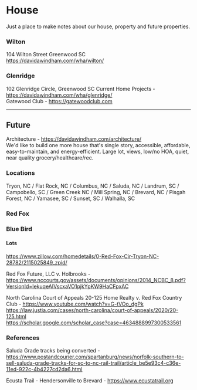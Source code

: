# House

Just a place to make notes about our house, property and future properties.

### Wilton 
104 Wilton Street Greenwood SC  
<https://davidawindham.com/wha/wilton/>

### Glenridge 
102 Glenridge Circle, Greenwood SC
Current Home Projects - <https://davidawindham.com/wha/glenridge/>  
Gatewood Club - <https://gatewoodclub.com>

---

## Future
Architecture - <https://davidawindham.com/architecture/>  
We'd like to build one more house that's single story, accessible, affordable, easy-to-maintain, and energy-efficient. Large lot, views, low/no HOA, quiet, near quality grocery/healthcare/rec.



### Locations

Tryon, NC
/ Flat Rock, NC
/ Columbus, NC
/ Saluda, NC
/ Landrum, SC
/ Campobello, SC
/ Green Creek NC
/ Mill Spring, NC
/ Brevard, NC
/ Pisgah Forest, NC
/ Yamasee, SC
/ Sunset, SC
/ Walhalla, SC


### Red Fox

### Blue Bird

#### Lots

https://www.zillow.com/homedetails/0-Red-Fox-Cir-Tryon-NC-28782/2115025849_zpid/

Red Fox Future, LLC v. Holbrooks - https://www.nccourts.gov/assets/documents/opinions/2014_NCBC_8.pdf?VersionId=IekuqeAIVscxaVO1pjkYpKW9HaCFpxAC

North Carolina Court of Appeals 20-125 Home Realty v. Red Fox Country Club - 
https://www.youtube.com/watch?v=G-tVOo_dgPk  
https://law.justia.com/cases/north-carolina/court-of-appeals/2020/20-125.html  
https://scholar.google.com/scholar_case?case=4634888997300533561  

### References

Saluda Grade tracks being converted - <https://www.postandcourier.com/spartanburg/news/norfolk-southern-to-sell-saluda-grade-tracks-for-sc-to-nc-rail-trail/article_be5e93c4-c36e-11ed-922c-4b4227cd2da6.html>

Ecusta Trail - Hendersonville to Brevard - <https://www.ecustatrail.org>